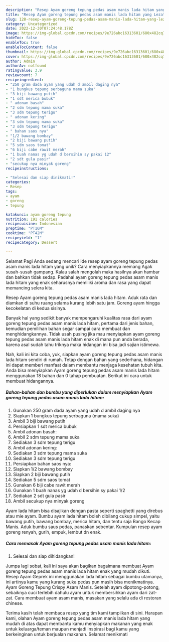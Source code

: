 ```yaml
---
description: "Resep Ayam goreng tepung pedas asam manis lada hitam yang Lezat, Lezat"
title: "Resep Ayam goreng tepung pedas asam manis lada hitam yang Lezat, Lezat"
slug: 128-resep-ayam-goreng-tepung-pedas-asam-manis-lada-hitam-yang-lezat-lezat
category: Uncategorized
date: 2022-12-30T07:24:48.178Z
image: https://img-global.cpcdn.com/recipes/9e726abc16313601/680x482cq70/ayam-goreng-tepung-pedas-asam-manis-lada-hitam-foto-resep-utama.jpg
hideToc: false
enableToc: true
enableTocContent: false
thumbnail: https://img-global.cpcdn.com/recipes/9e726abc16313601/680x482cq70/ayam-goreng-tepung-pedas-asam-manis-lada-hitam-foto-resep-utama.jpg
cover: https://img-global.cpcdn.com/recipes/9e726abc16313601/680x482cq70/ayam-goreng-tepung-pedas-asam-manis-lada-hitam-foto-resep-utama.jpg
author: Admin
authorAv: notfound
ratingvalue: 3.9
reviewcount: 7
recipeingredient:
- "250 gram dada ayam yang udah d ambil daging nya"
- "1 bungkus tepung serbaguna mama suka"
- "3 biji bawang putih"
- "1 sdt merica bubuk"
- " adonan basah"
- "2 sdm tepung mama suka"
- "3 sdm tepung terigu"
- " adonan kering"
- "3 sdm tepung mama suka"
- "3 sdm tepung terigu"
- " bahan saos nya"
- "1/2 bawang bombay"
- "2 biji bawang putih"
- "5 sdm saos tomat"
- "6 biji cabe rawit merah"
- "1 buah nanas yg udah d bersihin sy pakai 12"
- "2 sdt gula pasir"
- "secukup nya minyak goreng"
recipeinstructions:

- "Selesai dan siap dinikmati!"
categories:
- Resep
tags:
- ayam
- goreng
- tepung

katakunci: ayam goreng tepung 
nutrition: 191 calories
recipecuisine: Indonesian
preptime: "PT16M"
cooktime: "PT42M"
recipeyield: "1"
recipecategory: Dessert

---
```



Selamat Pagi Anda sedang mencari ide resep ayam goreng tepung pedas asam manis lada hitam yang unik? Cara menyiapkannya memang Agak susah-susah gampang. Kalau salah mengolah maka hasilnya akan hambar dan bahkan tidak sedap. Padahal ayam goreng tepung pedas asam manis lada hitam yang enak seharusnya memiliki aroma dan rasa yang dapat memancing selera kita.


Resep Ayam goreng tepung pedas asam manis lada hitam. Aduk rata dan diamkan di suhu ruang selama kurang lebih satu jam. Goreng ayam hingga kecokelatan di kedua sisinya.

Banyak hal yang sedikit banyak mempengaruhi kualitas rasa dari ayam goreng tepung pedas asam manis lada hitam, pertama dari jenis bahan, kemudian pemilihan bahan segar sampai cara membuat dan menghidangkannya. Tidak usah pusing jika mau menyiapkan ayam goreng tepung pedas asam manis lada hitam enak di mana pun anda berada, karena asal sudah tahu triknya maka hidangan ini bisa jadi sajian istimewa.


Nah, kali ini kita coba, yuk, siapkan ayam goreng tepung pedas asam manis lada hitam sendiri di rumah. Tetap dengan bahan yang sederhana, hidangan ini dapat memberi manfaat dalam membantu menjaga kesehatan tubuh kita. Anda bisa menyiapkan Ayam goreng tepung pedas asam manis lada hitam menggunakan 18 bahan dan 0 tahap pembuatan. Berikut ini cara untuk membuat hidangannya.

<!--inarticleads1-->

##### Bahan-bahan dan bumbu yang diperlukan dalam menyiapkan Ayam goreng tepung pedas asam manis lada hitam:

1. Gunakan 250 gram dada ayam yang udah d ambil daging nya
1. Siapkan 1 bungkus tepung serbaguna (mama suka)
1. Ambil 3 biji bawang putih
1. Persiapkan 1 sdt merica bubuk
1. Ambil  adonan basah:
1. Ambil 2 sdm tepung mama suka
1. Sediakan 3 sdm tepung terigu
1. Ambil  adonan kering:
1. Sediakan 3 sdm tepung mama suka
1. Sediakan 3 sdm tepung terigu
1. Persiapkan  bahan saos nya:
1. Siapkan 1/2 bawang bombay
1. Siapkan 2 biji bawang putih
1. Sediakan 5 sdm saos tomat
1. Gunakan 6 biji cabe rawit merah
1. Gunakan 1 buah nanas yg udah d bersihin sy pakai 1/2
1. Sediakan 2 sdt gula pasir
1. Ambil secukup nya minyak goreng


Ayam lada hitam bisa disajikan dengan pasta seperti spaghetti yang direbus atau mie ayam. Bumbu ayam lada hitam boleh dibilang cukup simpel, yaitu bawang putih, bawang bombay, merica hitam, dan tentu saja Bango Kecap Manis. Aduk bumbu saus pedas, panaskan sebentar. Kumpulan resep ayam goreng renyah, gurih, empuk, lembut dn enak. 

<!--inarticleads2-->

##### Cara memasak Ayam goreng tepung pedas asam manis lada hitam:


1. Selesai dan siap dihidangkan!

Jumpa lagi sobat, kali ini saya akan bagikan bagaimana membuat Ayam goreng tepung pedas asam manis lada hitam enak yang mudah dikuti. Resep Ayam Geprek ini menggunakan lada hitam sebagai bumbu utamanya, ini artinya kamu yang kurang suka pedas pun masih bisa menikmatinya. Ayam Goreng Tepung Crispy Asam Manis. Setelah ayam dipotong-potong, sebaiknya cuci terlebih dahulu ayam untuk membersihkan ayam dari zat-zat. Cara membuat ayam asam manis, masakan yang selalu ada di restoran chinese. 

Terima kasih telah membaca resep yang tim kami tampilkan di sini. Harapan kami, olahan Ayam goreng tepung pedas asam manis lada hitam yang mudah di atas dapat membantu kamu menyiapkan makanan yang enak untuk keluarga/teman maupun menjadi inspirasi bagi kamu yang berkeinginan untuk berjualan makanan. Selamat menikmati
